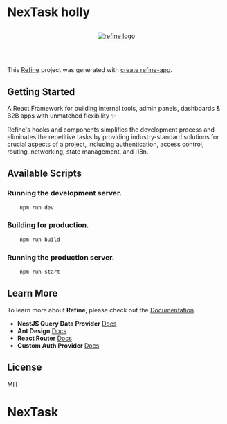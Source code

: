 # NexTask holly

<div align="center" style="margin: 30px;">
    <a href="https://refine.dev">
    <img alt="refine logo" src="https://refine.ams3.cdn.digitaloceanspaces.com/readme/refine-readme-banner.png">
    </a>
</div>
<br/>

This [Refine](https://github.com/refinedev/refine) project was generated with [create refine-app](https://github.com/refinedev/refine/tree/master/packages/create-refine-app).

## Getting Started

A React Framework for building internal tools, admin panels, dashboards & B2B apps with unmatched flexibility ✨

Refine's hooks and components simplifies the development process and eliminates the repetitive tasks by providing industry-standard solutions for crucial aspects of a project, including authentication, access control, routing, networking, state management, and i18n.

## Available Scripts

### Running the development server.

```bash
    npm run dev
```

### Building for production.

```bash
    npm run build
```

### Running the production server.

```bash
    npm run start
```

## Learn More

To learn more about **Refine**, please check out the [Documentation](https://refine.dev/docs)

- **NestJS Query Data Provider** [Docs](https://refine.dev/docs/data/packages/nestjs-query/)
- **Ant Design** [Docs](https://refine.dev/docs/ui-frameworks/antd/tutorial/)
- **React Router** [Docs](https://refine.dev/docs/core/providers/router-provider/)
- **Custom Auth Provider** [Docs](https://refine.dev/docs/core/providers/auth-provider/)


## License

MIT
#  NexTask
